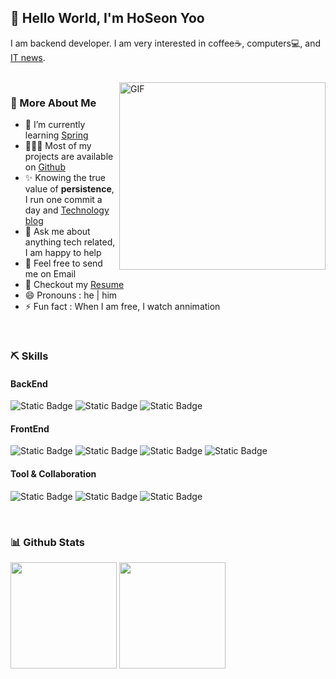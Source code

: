 ## 👋 Hello World, I'm HoSeon Yoo
I am backend developer. I am very interested in coffee☕, computers💻, and [IT news](https://www.itworld.co.kr/main/).

<br/>

<img align="right" alt="GIF" src="https://media3.giphy.com/media/qgQUggAC3Pfv687qPC/giphy.gif?cid=ecf05e47ol9ha0xuv81zi6hq0ktl1qedszsu67dq263edjgf&ep=v1_gifs_search&rid=giphy.gif&ct=g" width="330" height="300"/>

### 🧐 More About Me
- 🌱&nbsp;I’m currently learning [Spring](https://spring.io/)
- 👨🏻‍💻&nbsp;Most of my projects are available on [Github](https://github.com/hsyoodev?tab=repositories)
- ✨&nbsp;Knowing the true value of **persistence**, I run one commit a day and [Technology blog](https://velog.io/@hsyoodev)
- 💬&nbsp;Ask me about anything tech related, I am happy to help
- 💌&nbsp;Feel free to send me on Email
- 📝&nbsp;Checkout my [Resume](https://incredible-meeting-d9c.notion.site/PROFILE-b9a8a32f93684090bbd80e513a099b76?pvs=4)
- 😄&nbsp;Pronouns : he | him
- ⚡&nbsp;Fun fact : When I am free, I watch annimation

<br/>

### ⛏️ Skills
#### BackEnd
![Static Badge](https://img.shields.io/badge/-Java-007396?style=for-the-badge&logo=java&logoColor=white)
![Static Badge](https://img.shields.io/badge/-Spring-%236DB33F?style=for-the-badge&logo=spring&logoColor=white)
![Static Badge](https://img.shields.io/badge/-MySQL-%234479A1?style=for-the-badge&logo=mysql&logoColor=white)
#### FrontEnd
![Static Badge](https://img.shields.io/badge/-HTML5-%23E34F26?style=for-the-badge&logo=html5&logoColor=white)
![Static Badge](https://img.shields.io/badge/-CSS3-%231572B6?style=for-the-badge&logo=css3&logoColor=white)
![Static Badge](https://img.shields.io/badge/-JavaScript-%23F7DF1E?style=for-the-badge&logo=javascript&logoColor=white)
![Static Badge](https://img.shields.io/badge/-React-%2361DAFB?style=for-the-badge&logo=react&logoColor=white)

#### Tool & Collaboration
![Static Badge](https://img.shields.io/badge/-IntelliJ-%23000000?style=for-the-badge&logo=intellijidea&logoColor=white)
![Static Badge](https://img.shields.io/badge/-Eclipse-%232C2255?style=for-the-badge&logo=eclipseide&logoColor=white)
![Static Badge](https://img.shields.io/badge/-Git-%23F05032?style=for-the-badge&logo=git&logoColor=white)

<br />

### 📊 Github Stats
<div>
  <img height="170" src="https://github-readme-stats.vercel.app/api?username=hsyoodev"/>
  <img height="170" src="https://github-readme-stats.vercel.app/api/top-langs?username=hsyoodev&layout=compact"/>
</div>
